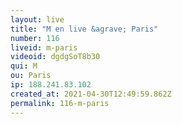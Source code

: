 ```yaml
---
layout: live
title: "M en live &agrave; Paris"
number: 116
liveid: m-paris
videoid: dgdgSoT8b30
qui: M
ou: Paris
ip: 188.241.83.102
created_at: 2021-04-30T12:49:59.862Z
permalink: 116-m-paris
---
```

